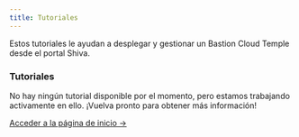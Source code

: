 ```yaml
---
title: Tutoriales
---
```


Estos tutoriales le ayudan a desplegar y gestionar un Bastion Cloud Temple desde el portal Shiva.

<div class="card">
  <h3>Tutoriales</h3>
  <p>No hay ningún tutorial disponible por el momento, pero estamos trabajando activamente en ello. ¡Vuelva pronto para obtener más información!</p>
  <a href="../" class="card-link">Acceder a la página de inicio &rarr;</a>
</div>